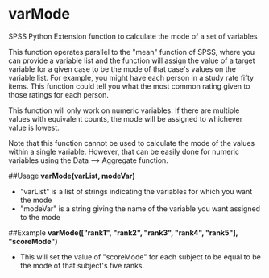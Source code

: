 # varMode

SPSS Python Extension function to calculate the mode of a set of variables

This function operates parallel to the "mean" function of SPSS, where you can provide a variable list and the function will assign the value of a target variable for a given case to be the mode of that case's values on the variable list. For example, you might have each person in a study rate fifty items. This function could tell you what the most common rating given to those ratings for each person.

This function will only work on numeric variables. If there are multiple values with equivalent counts, the mode will be assigned to whichever value is lowest.

Note that this function cannot be used to calculate the mode of the values within a single variable. However, that can be easily done for numeric variables using the Data --> Aggregate function.

##Usage
**varMode(varList, modeVar)**
* "varList" is a list of strings indicating the variables for which you want the mode
* "modeVar" is a string giving the name of the variable you want assigned to the mode

##Example
**varMode(["rank1", "rank2", "rank3", "rank4", "rank5"], "scoreMode")**
* This will set the value of "scoreMode" for each subject to be equal to be the mode of that subject's five ranks.

